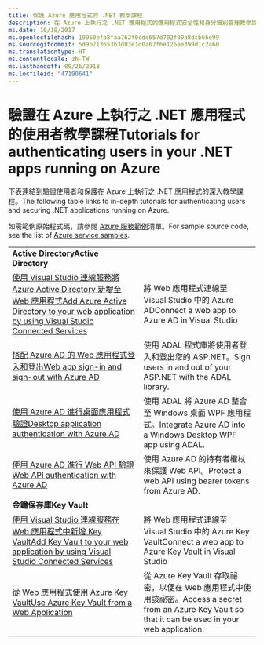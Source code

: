 ```yaml
---
title: 保護 Azure 應用程式的 .NET 教學課程
description: 在 Azure 上執行之 .NET 應用程式的應用程式安全性和身分識別管理教學課程。
ms.date: 10/19/2017
ms.openlocfilehash: 19960efa8faa762f0cde657d702f09a8dcb66e99
ms.sourcegitcommit: 5d9b713653b3d03e1d0a67f6e126ee399d1c2a60
ms.translationtype: HT
ms.contentlocale: zh-TW
ms.lasthandoff: 09/26/2018
ms.locfileid: "47190641"
---
```

# <a name="tutorials-for-authenticating-users-in-your-net-apps-running-on-azure"></a><span data-ttu-id="e3c81-103">驗證在 Azure 上執行之 .NET 應用程式的使用者教學課程</span><span class="sxs-lookup"><span data-stu-id="e3c81-103">Tutorials for authenticating users in your .NET apps running on Azure</span></span>

<span data-ttu-id="e3c81-104">下表連結到驗證使用者和保護在 Azure 上執行之 .NET 應用程式的深入教學課程。</span><span class="sxs-lookup"><span data-stu-id="e3c81-104">The following table links to in-depth tutorials for authenticating users and securing .NET applications running on Azure.</span></span>

<span data-ttu-id="e3c81-105">如需範例原始程式碼，請參閱 [Azure 服務範例](https://azure.microsoft.com/resources/samples/?platform=dotnet)清單。</span><span class="sxs-lookup"><span data-stu-id="e3c81-105">For sample source code, see the list of [Azure service samples](https://azure.microsoft.com/resources/samples/?platform=dotnet).</span></span>

| | |
|---|---|
|<span data-ttu-id="e3c81-106">**Active Directory**</span><span class="sxs-lookup"><span data-stu-id="e3c81-106">**Active Directory**</span></span>||
| <span data-ttu-id="e3c81-107">[使用 Visual Studio 連線服務將 Azure Active Directory 新增至 Web 應用程式][5]</span><span class="sxs-lookup"><span data-stu-id="e3c81-107">[Add Azure Active Directory to your web application by using Visual Studio Connected Services][5]</span></span> | <span data-ttu-id="e3c81-108">將 Web 應用程式連線至 Visual Studio 中的 Azure AD</span><span class="sxs-lookup"><span data-stu-id="e3c81-108">Connect a web app to Azure AD in Visual Studio</span></span> |
| <span data-ttu-id="e3c81-109">[搭配 Azure AD 的 Web 應用程式登入和登出][1]</span><span class="sxs-lookup"><span data-stu-id="e3c81-109">[Web app sign-in and sign-out with Azure AD][1]</span></span> | <span data-ttu-id="e3c81-110">使用 ADAL 程式庫將使用者登入和登出您的 ASP.NET。</span><span class="sxs-lookup"><span data-stu-id="e3c81-110">Sign users in and out of your ASP.NET with the ADAL library.</span></span> |
| <span data-ttu-id="e3c81-111">[使用 Azure AD 進行桌面應用程式驗證][2]</span><span class="sxs-lookup"><span data-stu-id="e3c81-111">[Desktop application authentication with Azure AD][2]</span></span>| <span data-ttu-id="e3c81-112">使用 ADAL 將 Azure AD 整合至 Windows 桌面 WPF 應用程式。</span><span class="sxs-lookup"><span data-stu-id="e3c81-112">Integrate Azure AD into a Windows Desktop WPF app using ADAL.</span></span> | 
| <span data-ttu-id="e3c81-113">[使用 Azure AD 進行 Web API 驗證][3]</span><span class="sxs-lookup"><span data-stu-id="e3c81-113">[Web API authentication with Azure AD][3]</span></span> | <span data-ttu-id="e3c81-114">使用 Azure AD 的持有者權杖來保護 Web API。</span><span class="sxs-lookup"><span data-stu-id="e3c81-114">Protect a web API using bearer tokens from Azure AD.</span></span> |
|<span data-ttu-id="e3c81-115">**金鑰保存庫**</span><span class="sxs-lookup"><span data-stu-id="e3c81-115">**Key Vault**</span></span>||
| <span data-ttu-id="e3c81-116">[使用 Visual Studio 連線服務在 Web 應用程式中新增 Key Vault][6]</span><span class="sxs-lookup"><span data-stu-id="e3c81-116">[Add Key Vault to your web application by using Visual Studio Connected Services][6]</span></span> | <span data-ttu-id="e3c81-117">將 Web 應用程式連線至 Visual Studio 中的 Azure Key Vault</span><span class="sxs-lookup"><span data-stu-id="e3c81-117">Connect a web app to Azure Key Vault in Visual Studio</span></span> |
| <span data-ttu-id="e3c81-118">[從 Web 應用程式使用 Azure Key Vault][4]</span><span class="sxs-lookup"><span data-stu-id="e3c81-118">[Use Azure Key Vault from a Web Application][4]</span></span> | <span data-ttu-id="e3c81-119">從 Azure Key Vault 存取祕密，以便在 Web 應用程式中使用該祕密。</span><span class="sxs-lookup"><span data-stu-id="e3c81-119">Access a secret from an Azure Key Vault so that it can be used in your web application.</span></span> | 

[1]: /azure/active-directory/develop/active-directory-devquickstarts-webapp-dotnet
[2]: /azure/active-directory/develop/active-directory-devquickstarts-dotnet
[3]: /azure/active-directory/develop/active-directory-devquickstarts-webapi-dotnet
[4]: /azure/key-vault/key-vault-use-from-web-application
[5]: /azure/active-directory/develop/vs-active-directory-add-connected-service
[6]: /azure/key-vault/vs-key-vault-add-connected-service